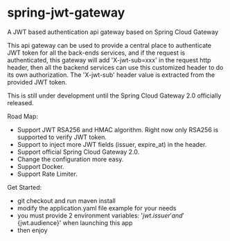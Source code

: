# spring-jwt-gateway
A JWT based authentication api gateway based on Spring Cloud Gateway

This api gateway can be used to provide a central place to authenticate JWT token for all the back-ends services, and if the request is authenticated, this gateway will add 'X-jwt-sub=xxx' in the request http header, then all the backend services can use this customized header to do its own authorization. The 'X-jwt-sub' header value is extracted from the provided JWT token. 

This is still under development until the Spring Cloud Gateway 2.0 officially released. 

Road Map:
- Support JWT RSA256 and HMAC algorithm. Right now only RSA256 is supported to verify JWT token.
- Support to inject more JWT fields (issuer, expire_at) in the header.
- Support official Spring Cloud Gateway 2.0.
- Change the configuration more easy.
- Support Docker.
- Support Rate Limiter.

Get Started:
- git checkout and run maven install 
- modify the application.yaml file example for your needs
- you must provide 2 environment variables: '${jwt.issuer}' and '${jwt.audience}' when launching this app
- then enjoy
